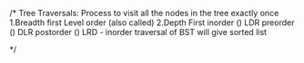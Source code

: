 /*
Tree Traversals:
Process to visit all the nodes in the tree exactly once
1.Breadth first 
    Level order (also called)
2.Depth First
    inorder <left><root><right> (<left><data><right>) LDR
    preorder <root><left><right> (<data><left><right>) DLR
    postorder <left><right><root> (<left><right><data>) LRD
    - inorder traversal of BST will give sorted list


*/